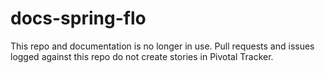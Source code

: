 # docs-spring-flo

This repo and documentation is no longer in use.
Pull requests and issues logged against this repo do not create stories in Pivotal Tracker.

